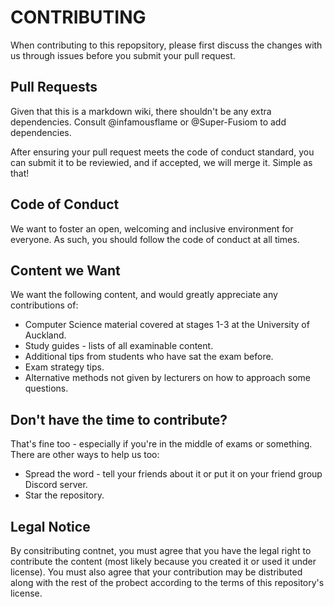 # CONTRIBUTING

When contributing to this repopsitory, please first discuss the changes with us through issues before you submit your pull request.

## Pull Requests

Given that this is a markdown wiki, there shouldn't be any extra dependencies. Consult @infamousflame or @Super-Fusiom to add dependencies.

After ensuring your pull request meets the code of conduct standard, you can submit it to be reviewied, and if accepted, we will merge it. Simple as that!
## Code of Conduct

We want to foster an open, welcoming and inclusive environment for everyone. As such, you should follow the code of conduct at all times.

## Content we Want

We want the following content, and would greatly appreciate any contributions of:
* Computer Science material covered at stages 1-3 at the University of Auckland.
* Study guides - lists of all examinable content.
* Additional tips from students who have sat the exam before.
* Exam strategy tips.
* Alternative methods not given by lecturers on how to approach some questions.

## Don't have the time to contribute?

That's fine too - especially if you're in the middle of exams or something. There are other ways to help us too:
* Spread the word - tell your friends about it or put it on your friend group Discord server.
* Star the repository.

## Legal Notice

By consitributing contnet, you must agree that you have the legal right to contribute the content (most likely because you created it or used it under license). You must also agree that your contribution may be distributed along with the rest of the probect according to the terms of this repository's license.
